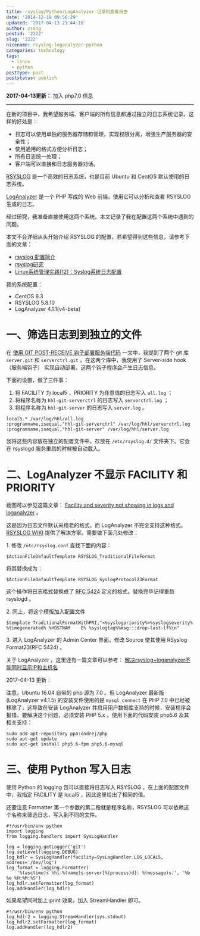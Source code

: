 ```yaml
---
title: rsyslog/Python/LogAnalyzer 记录和查看日志
date: '2014-12-19 09:56:29'
updated: '2017-04-13 21:44:10'
author: zrong
postid: '2222'
slug: '2222'
nicename: rsyslog-loganalyzer-python
categories: technology
tags:
  - linux
  - python
posttype: post
poststatus: publish
---
```


**2017-04-13更新：** 加入 php7.0 信息

----

在新的项目中，我希望服务端、客户端的所有信息都通过独立的日志系统记录。这样的好处是：

- 日志可以使用单独的服务器存储和管理，实现权限分离，增强生产服务器的安全性；
- 使用通用的格式方便分析日志；
- 所有日志统一处理；
- 客户端可以直接和日志服务器对话。

[RSYSLOG][1] 是一个高效的日志系统，也是目前 Ubuntu 和 CentOS 默认使用的日志系统。

[LogAnalyzer][2] 是一个 PHP 写成的 Web 前端，使用它可以分析和查看 RSYSLOG 生成的日志。

经过研究，我准备直接使用这两个系统。本文记录了我在配置这两个系统中遇到的问题。

本文不会详细从头开始介绍 RSYSLOG 的配置，若希望得到这些信息，请参考下面的文章：

- [rsyslog 配置简介][3]
- [rsyslog研究][4]
- [Linux系统管理实践(12)：Syslog系统日志配置][5]

我的系统配置：

- CentOS 6.3
- RSYSLOG 5.8.10
- LogAnalyzer 4.1.1(v4-beta)

<!--more-->

# 一、筛选日志到到独立的文件

在 [使用 GIT POST-RECEIVE 钩子部署服务端代码][6] 一文中，我提到了两个 git 库 `server.git` 和 `serverctrl.git` 。在这两个库中，我使用了 Server-side hook（服务端钩子） 实现自动部署。这两个钩子程序会产生日志信息。

下面的设置，做了三件事：

1. 将 FACILITY 为 local5 ，PRIORITY 为任意值的日志写入 `all.log` ；
2. 将程序名称为 `hhl-git-serverctrl` 的日志写入 `serverctrl.log` ；
3. 将程序名称为 `hhl-git-server` 的日志写入 `server.log` 。


```
local5.* /var/log/hhl/all.log
:programname,isequal,"hhl-git-serverctrl" /var/log/hhl/serverctrl.log
:programname,isequal,"hhl-git-server" /var/log/hhl/server.log
```


我将这些内容放在独立的配置文件中，存放在 `/etc/rsyslog.d/` 文件夹下。它会在 rsyslogd 服务重启的时候被自动载入。 

# 二、LogAnalyzer 不显示 FACILITY 和 PRIORITY

截图可以参见这篇文章： [Facility and severity not showing in logs and loganalyzer][7] 。

这是因为日志文件默认采用老的格式，而 LogAnalyzer 不完全支持这种格式。[RSYSLOG WIKI][8] 提供了解决方案。需要做下面几处修改：

1\. 修改 `/etc/rsyslog.conf` 查找下面的内容：

    $ActionFileDefaultTemplate RSYSLOG_TraditionalFileFormat

将其替换成为：

    $ActionFileDefaultTemplate RSYSLOG_SyslogProtocol23Format

这个操作将日志格式替换成了 [RFC 5424][9] 定义的格式。替换完毕记得重启 rsyslogd 。

2\. 同上，将这个模版加入配置文件

    $template TraditionalFormatWithPRI,"<%syslogpriority%>%syslogseverity% %timegenerated% %HOSTNAM    E% %syslogtag%%msg:::drop-last-lf%\n"

3\.  进入 LogAnalyzer 的 Admin Center 界面，修改 Source 使其使用 RSyslog Format23(RFC 5424) 。

关于 LogAnalyzer ，这里还有一篇文章可以参考： [解决rsyslog+loganalyzer不能同时显示IP和主机名][10]

2017-04-13 更新：

注意，Ubuntu 16.04 自带的 php 源为 7.0 。但 LogAnalyzer 最新版(LogAnalyzer v4.1.5) 的安装文件使用的是 `mysql_connect` 在 PHP 7.0 中已经被移除了，这导致在安装 LogAnalyzer 并启用用户数据库支持的时候，安装程序会报错。要解决这个问题，必须安装 PHP 5.x 。使用下面的代码安装 php5.6 及其相关支持：

``` shell
sudo add-apt-repository ppa:ondrej/php
sudo apt-get update
sudo apt-get install php5.6-fpm php5.6-mysql
```

# 三、使用 Python 写入日志

使用 Python 的 logging 包可以直接将日志写入 RSYSLOG 。在上面的配置文件中，我指定 FACILITY 是 local5 ，因此这里给出了相同的值。

还要注意 Formatter 第一个参数的第二段就是程序名称，RSYSLOG 可以依赖这个名称来筛选日志，写入到不同的文件。

    #!/usr/bin/env python
    import logging
    from logging.handlers import SysLogHandler

    log = logging.getLogger('git')
    log.setLevel(logging.DEBUG)
    log_hdlr = SysLogHandler(facility=SysLogHandler.LOG_LOCAL5, address='/dev/log')
    log_format = logging.Formatter(
        '%(asctime)s hhl-%(name)s-server[%(process)d]: %(message)s:', '%b %e %H:%M:%S')
    log_hdlr.setFormatter(log_format)
    log.addHandler(log_hdlr)

如果希望同时加上 print 效果，加入 StreamHandler 即可。

    #!/usr/bin/env python
    log_hdlr2 = logging.StreamHandler(sys.stdout)
    log_hdlr2.setFormatter(log_format)
    log.addHandler(log_hdlr2)


[1]: http://www.rsyslog.com/
[2]: http://loganalyzer.adiscon.com/
[3]: http://blog.clanzx.net/2013/12/31/rsyslog.html
[4]: http://www.cnblogs.com/tobeseeker/archive/2013/03/10/2953250.html
[5]: http://blog.csdn.net/zhoudaxia/article/details/5209565
[6]: http://blog.zengrong.net/post/2221.html
[7]: http://kb.monitorware.com/facility-and-severity-not-showing-logs-and-loganalyzer-t11375.html
[8]: http://wiki.rsyslog.com/index.php/Fix_blank_Facility_and_Severity_columns_in_loganalyzer
[9]: http://tools.ietf.org/html/rfc5424
[10]: http://gm100861.blog.51cto.com/1930562/1187180
